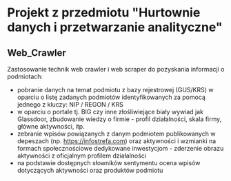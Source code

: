 # Projekt z przedmiotu "Hurtownie danych i przetwarzanie analityczne"
## Web_Crawler

Zastosowanie technik web crawler i web scraper do pozyskania informacji o podmiotach:
- pobranie danych na temat podmiotu z bazy rejestrowej (GUS/KRS) w oparciu o listę zadanych podmiotów identyfikowanych za pomocą jednego z kluczy: NIP / REGON / KRS 
- w oparciu o portale tj. BIG czy inne złośliwiejące biały wywiad jak Glassdoor, zbudowanie wiedzy o firmie - profil działalności, skala firmy, główne aktywności, itp.
- zebranie wpisów powiązanych z danym podmiotem publikowanych w depeszach (np. https://infostrefa.com) oraz aktywności i wzmianki na formach społecznościowe dedykowane inwestycjom - zderzenie obrazu aktywności z oficjalnym profilem działalności
- na podstawie dostępnych słowników sentymentu ocena wpisów dotyczących aktywności oraz produktów podmiotu
